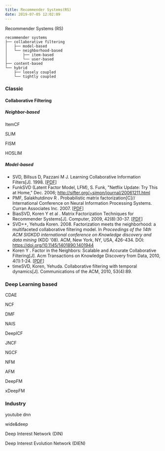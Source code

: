 ```yaml
---
title: Recommender Systems(RS)
date: 2019-07-05 12:02:09
---
```


Recommender Systems (RS)

```
recommender systems
├── collaborative filtering
│   ├── model-based
│   └── neighborhood-based
│       ├── item-based
│       └── user-based
├── content-based
└── hybrid
    ├── loosely coupled
    └── tightly coupled
```

### Classic

#### Collaborative Filtering

##### Neighbor-based

ItemCF

SLIM

FISM

HOSLIM

##### Model-based

* SVD, Billsus D, Pazzani M J. Learning Collaborative Information Filters[J]. 1998. [[PDF](https://www.ics.uci.edu/~pazzani/Publications/MLC98.pdf)]
* FunkSVD (Latent Factor Model, LFM), S. Funk, "Netflix Update: Try This at Home," Dec. 2006; http://sifter.org/~simon/journal/20061211.html
* PMF, Salakhutdinov R . Probabilistic matrix factorization[C]// International Conference on Neural Information Processing Systems. Curran Associates Inc. 2007. [[PDF](https://papers.nips.cc/paper/3208-probabilistic-matrix-factorization.pdf)]
* BiasSVD, Koren Y et al . Matrix Factorization Techniques for Recommender Systems[J]. Computer, 2009, 42(8):30-37. [[PDF](http://www.columbia.edu/~jwp2128/Teaching/E4903/papers/ieeecomputer.pdf)]
* SVD++, Yehuda Koren. 2008. Factorization meets the neighborhood: a multifaceted collaborative filtering model. In *Proceedings of the 14th ACM SIGKDD international conference on Knowledge discovery and data mining* (KDD '08). ACM, New York, NY, USA, 426-434. DOI: https://doi.org/10.1145/1401890.1401944 
* Koren Y . Factor in the Neighbors: Scalable and Accurate Collaborative Filtering[J]. Acm Transactions on Knowledge Discovery from Data, 2010, 4(1):1-24. [[PDF](http://citeseer.ist.psu.edu/viewdoc/download;jsessionid=7D39AC8B65F13FAB6AEED8A64FFA13C8?doi=10.1.1.218.1675&rep=rep1&type=pdf)]
* timeSVD, Koren, Yehuda. Collaborative filtering with temporal dynamics[J]. Communications of the ACM, 2010, 53(4):89.

### Deep Learning based

CDAE

NCF

DMF

NAIS

DeepICF

JNCF

NGCF

NFM 

AFM

DeepFM

xDeepFM

### Industry

youtube dnn

wide&deep

Deep Interest Network (DIN)

Deep Interest Evolution Network (DIEN)

